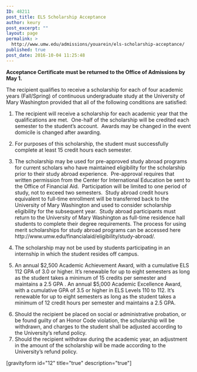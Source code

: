 ```yaml
---
ID: 48211
post_title: ELS Scholarship Acceptance
author: keury
post_excerpt: ""
layout: page
permalink: >
  http://www.umw.edu/admissions/youarein/els-scholarship-acceptance/
published: true
post_date: 2016-10-04 11:25:48
---
```

<strong>Acceptance Certificate must be returned to the Office of Admissions by May 1.</strong>

The recipient qualifies to receive a scholarship for each of four academic years (Fall/Spring) of continuous undergraduate study at the University of Mary Washington provided that all of the following conditions are satisfied:
<ol>
 	<li>The recipient will receive a scholarship for each academic year that the qualifications are met.  One-half of the scholarship will be credited each semester to the student’s account.  Awards may be changed in the event domicile is changed after awarding.</li>
</ol>
<ol start="2">
 	<li>For purposes of this scholarship, the student must successfully complete at least 15 credit hours each semester.</li>
</ol>
<ol start="3">
 	<li>The scholarship may be used for pre-approved study abroad programs for current scholars who have maintained eligibility for the scholarship prior to their study abroad experience.  Pre-approval requires that written permission from the Center for International Education be sent to the Office of Financial Aid.  Participation will be limited to one period of study, not to exceed two semesters.  Study abroad credit hours equivalent to full-time enrollment will be transferred back to the University of Mary Washington and used to consider scholarship eligibility for the subsequent year.  Study abroad participants must return to the University of Mary Washington as full-time residence hall students to complete their degree requirements. The process for using merit scholarships for study abroad programs can be accessed here http://www.umw.edu/financialaid/eligibility/study-abroad/.</li>
</ol>
<ol start="4">
 	<li>The scholarship may not be used by students participating in an internship in which the student resides off campus.</li>
</ol>
<ol start="5">
 	<li>An annual $2,500 Academic Achievement Award, with a cumulative ELS 112 GPA of 3.0 or higher. It’s renewable for up to eight semesters as long as the student takes a minimum of 15 credits per semester and maintains a 2.5 GPA . An annual $5,000 Academic Excellence Award, with a cumulative GPA of 3.5 or higher in ELS Levels 110 to 112. It’s renewable for up to eight semesters as long as the student takes a minimum of 12 credit hours per semester and maintains a 2.5 GPA.</li>
</ol>
<ol start="6">
 	<li>Should the recipient be placed on social or administrative probation, or be found guilty of an Honor Code violation, the scholarship will be withdrawn, and charges to the student shall be adjusted according to the University’s refund policy.</li>
 	<li>Should the recipient withdraw during the academic year, an adjustment in the amount of the scholarship will be made according to the University’s refund policy.</li>
</ol>
[gravityform id="12" title="true" description="true"]